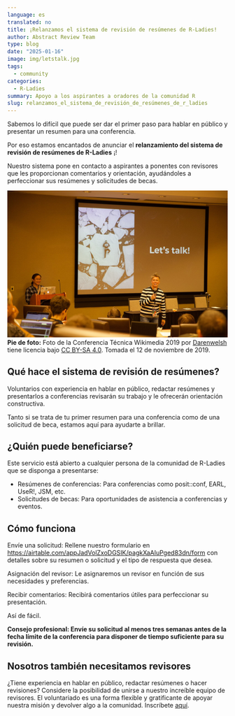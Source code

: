 ```yaml
---
language: es
translated: no
title: ¡Relanzamos el sistema de revisión de resúmenes de R-Ladies!
author: Abstract Review Team
type: blog
date: "2025-01-16"
image: img/letstalk.jpg
tags:
  - community
categories:
  - R-Ladies
summary: Apoyo a los aspirantes a oradores de la comunidad R
slug: relanzamos_el_sistema_de_revisión_de_resúmenes_de_r_ladies
---
```


Sabemos lo difícil que puede ser dar el primer paso para hablar en público y presentar un resumen para una conferencia.

Por eso estamos encantados de anunciar el **relanzamiento del sistema de revisión de resúmenes de R-Ladies** ¡!

Nuestro sistema pone en contacto a aspirantes a ponentes con revisores que les proporcionan comentarios y orientación, ayudándoles a perfeccionar sus resúmenes y solicitudes de becas.

![Persona de pie con micrófono delante de una pantalla que muestra las palabras "hablemos"](img/letstalk.jpg)
**Pie de foto:** Foto de la Conferencia Técnica Wikimedia 2019 por [Darenwelsh](#) tiene licencia bajo [CC BY-SA 4.0](https://creativecommons.org/licenses/by-sa/4.0/). Tomada el 12 de noviembre de 2019.

## Qué hace el sistema de revisión de resúmenes?

Voluntarios con experiencia en hablar en público, redactar resúmenes y presentarlos a conferencias revisarán su trabajo y le ofrecerán orientación constructiva.

Tanto si se trata de tu primer resumen para una conferencia como de una solicitud de beca, estamos aquí para ayudarte a brillar.

## ¿Quién puede beneficiarse?

Este servicio está abierto a cualquier persona de la comunidad de R-Ladies que se disponga a presentarse:

- Resúmenes de conferencias: Para conferencias como posit::conf, EARL, UseR!, JSM, etc.
- Solicitudes de becas: Para oportunidades de asistencia a conferencias y eventos.

## Cómo funciona

Envíe una solicitud: Rellene nuestro formulario en <https://airtable.com/appJadVolZxoDGSIK/pagkXaAIuPged83dn/form> con detalles sobre su resumen o solicitud y el tipo de respuesta que desea.

Asignación del revisor: Le asignaremos un revisor en función de sus necesidades y preferencias.

Recibir comentarios: Recibirá comentarios útiles para perfeccionar su presentación.

Así de fácil.

**Consejo profesional: Envíe su solicitud al menos tres semanas antes de la fecha límite de la conferencia para disponer de tiempo suficiente para su revisión.**

## Nosotros también necesitamos revisores

¿Tiene experiencia en hablar en público, redactar resúmenes o hacer revisiones?
Considere la posibilidad de unirse a nuestro increíble equipo de revisores.
El voluntariado es una forma flexible y gratificante de apoyar nuestra misión y devolver algo a la comunidad.
Inscríbete [aquí](https://airtable.com/appJadVolZxoDGSIK/pag4bpfeGIATQFefk/form).

